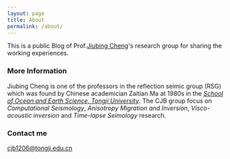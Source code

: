 ```yaml
---
layout: page
title: About
permalink: /about/
---
```


This is a public Blog of Prof.[Jiubing Cheng](http://mgg.tongji.edu.cn/space/cjb/main.psp)'s research group for sharing the 
working experiences.

### More Information

Jiubing Cheng is one of the professors in the reflection seimic group (RSG) which was found by Chinese academician Zaitian Ma at 1980s in the *[School of Ocean and Earth Science, Tongji University](http://mgg.tongji.edu.cn/)*. The CJB group focus on *Computational Seismology*, *Anisotropy Migration and Inversion*, *Visco-acoustic inversion* and *Time-lapse Seimology* research. 

### Contact me

[cjb1206@tongji.edu.cn](mailto:cjb1206@tongji.edu.cn)
